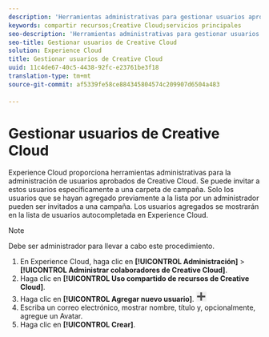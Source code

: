 ```yaml
---
description: 'Herramientas administrativas para gestionar usuarios aprobados de Creative Cloud. '
keywords: compartir recursos;Creative Cloud;servicios principales
seo-description: 'Herramientas administrativas para gestionar usuarios aprobados de Creative Cloud. '
seo-title: Gestionar usuarios de Creative Cloud
solution: Experience Cloud
title: Gestionar usuarios de Creative Cloud
uuid: 11c4de67-40c5-4438-92fc-e23761be3f18
translation-type: tm+mt
source-git-commit: af5339fe58ce884345804574c209907d6504a483

---
```



# Gestionar usuarios de Creative Cloud

Experience Cloud proporciona herramientas administrativas para la administración de usuarios aprobados de Creative Cloud. Se puede invitar a estos usuarios específicamente a una carpeta de campaña. Solo los usuarios que se hayan agregado previamente a la lista por un administrador pueden ser invitados a una campaña. Los usuarios agregados se mostrarán en la lista de usuarios autocompletada en Experience Cloud.

>[!NOTE]
>
>Debe ser administrador para llevar a cabo este procedimiento.

1. En Experience Cloud, haga clic en **[!UICONTROL Administración]** &gt; **[!UICONTROL Administrar colaboradores de Creative Cloud]**.
1. Haga clic en **[!UICONTROL Uso compartido de recursos de Creative Cloud]**.
1. Haga clic en **[!UICONTROL Agregar nuevo usuario]**.  ![](assets/mac_add_icon.png)
1. Escriba un correo electrónico, mostrar nombre, título y, opcionalmente, agregue un Avatar.
1. Haga clic en **[!UICONTROL Crear]**.

